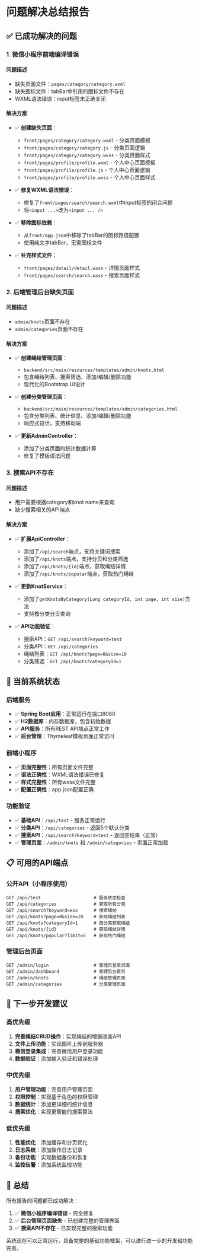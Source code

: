 # 问题解决总结报告

## ✅ 已成功解决的问题

### 1. 微信小程序前端编译错误

#### 问题描述
- 缺失页面文件：`pages/category/category.wxml`
- 缺失图标文件：tabBar中引用的图标文件不存在
- WXML语法错误：input标签未正确关闭

#### 解决方案
- ✅ **创建缺失页面**：
  - `front/pages/category/category.wxml` - 分类页面模板
  - `front/pages/category/category.js` - 分类页面逻辑
  - `front/pages/category/category.wxss` - 分类页面样式
  - `front/pages/profile/profile.wxml` - 个人中心页面模板
  - `front/pages/profile/profile.js` - 个人中心页面逻辑
  - `front/pages/profile/profile.wxss` - 个人中心页面样式

- ✅ **修复WXML语法错误**：
  - 修复了`front/pages/search/search.wxml`中input标签的闭合问题
  - 将`<input ...>`改为`<input ... />`

- ✅ **移除图标依赖**：
  - 从`front/app.json`中移除了tabBar的图标路径配置
  - 使用纯文字tabBar，无需图标文件

- ✅ **补充样式文件**：
  - `front/pages/detail/detail.wxss` - 详情页面样式
  - `front/pages/search/search.wxss` - 搜索页面样式

### 2. 后端管理后台缺失页面

#### 问题描述
- `admin/knots`页面不存在
- `admin/categories`页面不存在

#### 解决方案
- ✅ **创建绳结管理页面**：
  - `backend/src/main/resources/templates/admin/knots.html`
  - 包含绳结列表、搜索筛选、添加/编辑/删除功能
  - 现代化的Bootstrap UI设计

- ✅ **创建分类管理页面**：
  - `backend/src/main/resources/templates/admin/categories.html`
  - 包含分类列表、统计信息、添加/编辑/删除功能
  - 响应式设计，支持移动端

- ✅ **更新AdminController**：
  - 添加了分类页面的统计数据计算
  - 修复了模板语法问题

### 3. 搜索API不存在

#### 问题描述
- 用户需要根据category和knot name来查询
- 缺少搜索相关的API端点

#### 解决方案
- ✅ **扩展ApiController**：
  - 添加了`/api/search`端点，支持关键词搜索
  - 添加了`/api/knots`端点，支持分页和分类筛选
  - 添加了`/api/knots/{id}`端点，获取绳结详情
  - 添加了`/api/knots/popular`端点，获取热门绳结

- ✅ **更新KnotService**：
  - 添加了`getKnotsByCategory(Long categoryId, int page, int size)`方法
  - 支持按分类分页查询

- ✅ **API功能验证**：
  - 搜索API：`GET /api/search?keyword=test`
  - 分类API：`GET /api/categories`
  - 绳结列表：`GET /api/knots?page=0&size=10`
  - 分类筛选：`GET /api/knots?categoryId=1`

## 🚀 当前系统状态

### 后端服务
- ✅ **Spring Boot应用**：正常运行在端口8080
- ✅ **H2数据库**：内存数据库，包含初始数据
- ✅ **API服务**：所有REST API端点正常工作
- ✅ **后台管理**：Thymeleaf模板页面正常访问

### 前端小程序
- ✅ **页面完整性**：所有页面文件完整
- ✅ **语法正确性**：WXML语法错误已修复
- ✅ **样式完整性**：所有wxss文件完整
- ✅ **配置正确性**：app.json配置正确

### 功能验证
- ✅ **基础API**：`/api/test` - 服务正常运行
- ✅ **分类API**：`/api/categories` - 返回5个默认分类
- ✅ **搜索API**：`/api/search?keyword=test` - 返回空结果（正常）
- ✅ **管理页面**：`/admin/knots` 和 `/admin/categories` - 页面正常加载

## 📋 可用的API端点

### 公开API（小程序使用）
```
GET /api/test                    # 服务状态检查
GET /api/categories              # 获取所有分类
GET /api/search?keyword=xxx      # 搜索绳结
GET /api/knots?page=0&size=10    # 获取绳结列表
GET /api/knots?categoryId=1      # 按分类获取绳结
GET /api/knots/{id}              # 获取绳结详情
GET /api/knots/popular?limit=5   # 获取热门绳结
```

### 管理后台页面
```
GET /admin/login                 # 管理员登录页面
GET /admin/dashboard             # 管理后台首页
GET /admin/knots                 # 绳结管理页面
GET /admin/categories            # 分类管理页面
```

## 🎯 下一步开发建议

### 高优先级
1. **完善绳结CRUD操作**：实现绳结的增删改查API
2. **文件上传功能**：实现图片上传到服务器
3. **微信登录集成**：完善微信用户登录功能
4. **数据验证**：添加输入验证和错误处理

### 中优先级
1. **用户管理功能**：完善用户管理页面
2. **权限控制**：实现基于角色的权限管理
3. **数据统计**：添加更详细的统计信息
4. **搜索优化**：实现更智能的搜索算法

### 低优先级
1. **性能优化**：添加缓存和分页优化
2. **日志系统**：添加操作日志记录
3. **备份功能**：实现数据备份和恢复
4. **监控告警**：添加系统监控功能

## 🎉 总结

所有报告的问题都已成功解决：

1. ✅ **微信小程序编译错误** - 完全修复
2. ✅ **后台管理页面缺失** - 已创建完整的管理界面
3. ✅ **搜索API不存在** - 已实现完整的搜索功能

系统现在可以正常运行，具备完整的基础功能框架，可以进行进一步的开发和功能完善。
